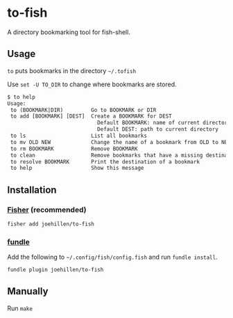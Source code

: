 # to-fish

A directory bookmarking tool for fish-shell.

## Usage

`to` puts bookmarks in the directory `~/.tofish`

Use `set -U TO_DIR` to change where bookmarks are stored.

```txt
$ to help
Usage:
 to (BOOKMARK|DIR)         Go to BOOKMARK or DIR
 to add [BOOKMARK] [DEST]  Create a BOOKMARK for DEST
                             Default BOOKMARK: name of current directory
                             Default DEST: path to current directory
 to ls                     List all bookmarks
 to mv OLD NEW             Change the name of a bookmark from OLD to NEW
 to rm BOOKMARK            Remove BOOKMARK
 to clean                  Remove bookmarks that have a missing destination
 to resolve BOOKMARK       Print the destination of a bookmark
 to help                   Show this message
```

## Installation

### [Fisher](https://github.com/jorgebucaran/fisher) (recommended)

```txt
fisher add joehillen/to-fish
```

### [fundle](https://github.com/tuvistavie/fundle)

Add the following to `~/.config/fish/config.fish` and run `fundle install`.

```txt
fundle plugin joehillen/to-fish
```

## Manually

Run `make`
